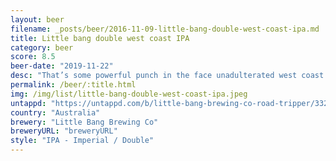 ```yaml
---
layout: beer
filename: _posts/beer/2016-11-09-little-bang-double-west-coast-ipa.md
title: Little bang double west coast IPA
category: beer
score: 8.5
beer-date: "2019-11-22"
desc: "That’s some powerful punch in the face unadulterated west coast hops. Don’t see this much lately so it’s a refreshing change"
permalink: /beer/:title.html
img: /img/list/little-bang-double-west-coast-ipa.jpeg
untappd: "https://untappd.com/b/little-bang-brewing-co-road-tripper/3328910"
country: "Australia"
brewery: "Little Bang Brewing Co"
breweryURL: "breweryURL"
style: "IPA - Imperial / Double"
---
```

